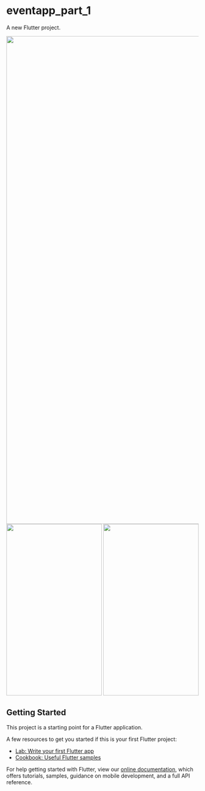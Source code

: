# eventapp_part_1

A new Flutter project.
<p align ="middle">
 <img src="https://user-images.githubusercontent.com/47661086/98031147-1983c500-1e38-11eb-83c9-c4e662efd9a1.png" width="720" height="1280" />
 <img src="https://user-images.githubusercontent.com/47661086/98031155-1dafe280-1e38-11eb-8526-562de6e61d5f.jpg" width="250" height="450" />
 <img src="https://user-images.githubusercontent.com/47661086/98031168-21436980-1e38-11eb-803d-b8ff6203ed4a.jpg" width="250" height="450" />
  
  



</p>

## Getting Started

This project is a starting point for a Flutter application.

A few resources to get you started if this is your first Flutter project:

- [Lab: Write your first Flutter app](https://flutter.dev/docs/get-started/codelab)
- [Cookbook: Useful Flutter samples](https://flutter.dev/docs/cookbook)

For help getting started with Flutter, view our
[online documentation](https://flutter.dev/docs), which offers tutorials,
samples, guidance on mobile development, and a full API reference.
